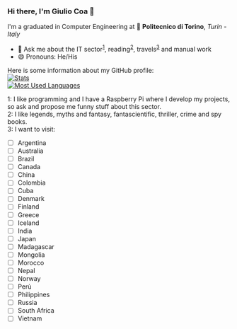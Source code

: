 ### Hi there, I'm Giulio Coa 👋

I'm a graduated in Computer Engineering at 🏫 **Politecnico di Torino**, *Turin - Italy*
* 💬 Ask me about the IT sector<sup>[1](#IT)</sup>, reading<sup>[2](#genres)</sup>, travels<sup>[3](#places)</sup> and manual work
* 😄 Pronouns: He/His

Here is some information about my GitHub profile:  
[![Stats](https://github-readme-stats.vercel.app/api?username=giulio-coa&hide=stars&count_private=true&include_all_commits=true&custom_title=Stats&show_icons=true&theme=react&hide_border=true)](https://github.com/giulio-coa)  
[![Most Used Languages](https://github-readme-stats.vercel.app/api/top-langs/?username=giulio-coa&layout=compact&langs_count=10&theme=react&hide_border=true)](https://github.com/giulio-coa)  

<a name="IT">1</a>: I like programming and I have a Raspberry Pi where I develop my projects, so ask and propose me funny stuff about this sector.  
<a name="genres">2</a>: I like legends, myths and fantasy, fantascientific, thriller, crime and spy books.  
<a name="places">3</a>: I want to visit:
- [ ] Argentina
- [ ] Australia
- [ ] Brazil
- [ ] Canada
- [ ] China
- [ ] Colombia
- [ ] Cuba
- [ ] Denmark
- [ ] Finland
- [ ] Greece
- [ ] Iceland
- [ ] India
- [ ] Japan
- [ ] Madagascar
- [ ] Mongolia
- [ ] Morocco
- [ ] Nepal
- [ ] Norway
- [ ] Perù
- [ ] Philippines
- [ ] Russia
- [ ] South Africa
- [ ] Vietnam
